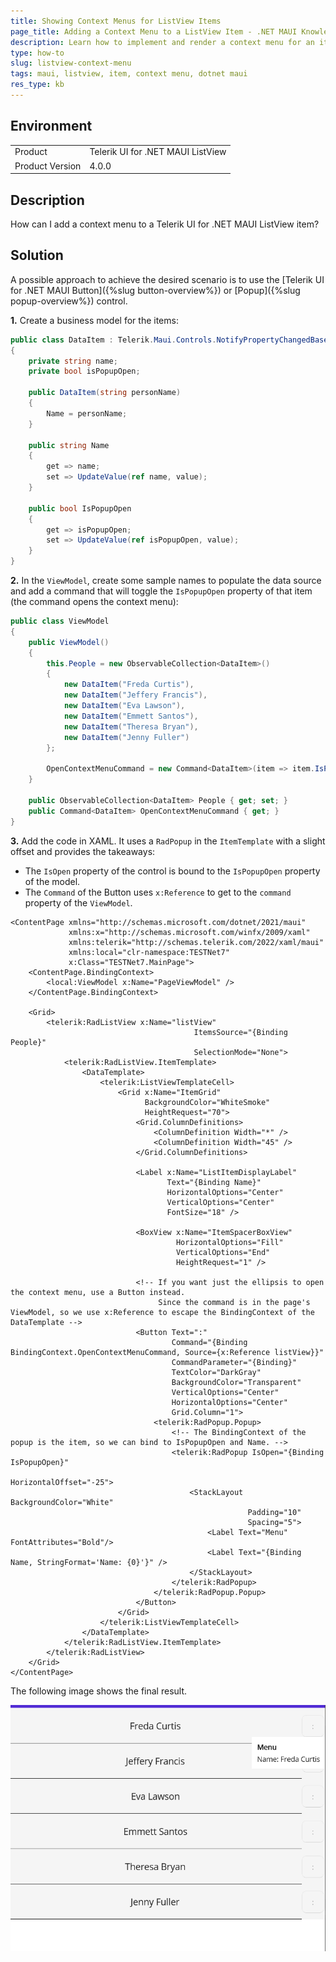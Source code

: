 ```yaml
---
title: Showing Context Menus for ListView Items
page_title: Adding a Context Menu to a ListView Item - .NET MAUI Knowledge Base
description: Learn how to implement and render a context menu for an item of the Telerik UI for .NET MAUI ListView component.
type: how-to
slug: listview-context-menu
tags: maui, listview, item, context menu, dotnet maui
res_type: kb
---
```


## Environment

<table>
	<tbody>
    <tr>
      <td>Product</td>
      <td>Telerik UI for .NET MAUI ListView</td>
    </tr>
  	<tr>
  		<td>Product Version</td>
  		<td>4.0.0</td>
  	</tr>
	</tbody>
</table>

## Description

How can I add a context menu to a Telerik UI for .NET MAUI ListView item?

## Solution

A possible approach to achieve the desired scenario is to use the [Telerik UI for .NET MAUI Button]({%slug button-overview%}) or [Popup]({%slug popup-overview%}) control.

**1.** Create a business model for the items:

```C#
public class DataItem : Telerik.Maui.Controls.NotifyPropertyChangedBase
{
    private string name;
    private bool isPopupOpen;

    public DataItem(string personName)
    {
        Name = personName;
    }

    public string Name
    {
        get => name;
        set => UpdateValue(ref name, value);
    }

    public bool IsPopupOpen
    {
        get => isPopupOpen;
        set => UpdateValue(ref isPopupOpen, value);
    }
}
```

**2.** In the `ViewModel`, create some sample names to populate the data source and add a command that will toggle the `IsPopupOpen` property of that item (the command opens the context menu):

```C#
public class ViewModel
{
    public ViewModel()
    {
        this.People = new ObservableCollection<DataItem>()
        {
            new DataItem("Freda Curtis"),
            new DataItem("Jeffery Francis"),
            new DataItem("Eva Lawson"),
            new DataItem("Emmett Santos"),
            new DataItem("Theresa Bryan"),
            new DataItem("Jenny Fuller")
        };

        OpenContextMenuCommand = new Command<DataItem>(item => item.IsPopupOpen = !item.IsPopupOpen);
    }

    public ObservableCollection<DataItem> People { get; set; }
    public Command<DataItem> OpenContextMenuCommand { get; }
}
```

**3.** Add the code in XAML. It uses a `RadPopup` in the `ItemTemplate` with a slight offset and provides the takeaways:

  * The `IsOpen` property of the control is bound to the `IsPopupOpen` property of the model.
  * The `Command` of the Button uses `x:Reference` to get to the `command` property of the `ViewModel`.

```XAML
<ContentPage xmlns="http://schemas.microsoft.com/dotnet/2021/maui"
             xmlns:x="http://schemas.microsoft.com/winfx/2009/xaml"
             xmlns:telerik="http://schemas.telerik.com/2022/xaml/maui"
             xmlns:local="clr-namespace:TESTNet7"
             x:Class="TESTNet7.MainPage">
    <ContentPage.BindingContext>
        <local:ViewModel x:Name="PageViewModel" />
    </ContentPage.BindingContext>

    <Grid>
        <telerik:RadListView x:Name="listView"
                                         ItemsSource="{Binding People}"
                                         SelectionMode="None">
            <telerik:RadListView.ItemTemplate>
                <DataTemplate>
                    <telerik:ListViewTemplateCell>
                        <Grid x:Name="ItemGrid"
                              BackgroundColor="WhiteSmoke"
                              HeightRequest="70">
                            <Grid.ColumnDefinitions>
                                <ColumnDefinition Width="*" />
                                <ColumnDefinition Width="45" />
                            </Grid.ColumnDefinitions>

                            <Label x:Name="ListItemDisplayLabel"
                                   Text="{Binding Name}"
                                   HorizontalOptions="Center"
                                   VerticalOptions="Center"
                                   FontSize="18" />

                            <BoxView x:Name="ItemSpacerBoxView"
                                     HorizontalOptions="Fill"
                                     VerticalOptions="End"
                                     HeightRequest="1" />

                            <!-- If you want just the ellipsis to open the context menu, use a Button instead.
                                 Since the command is in the page's ViewModel, so we use x:Reference to escape the BindingContext of the DataTemplate -->
                            <Button Text=":"
                                    Command="{Binding BindingContext.OpenContextMenuCommand, Source={x:Reference listView}}"
                                    CommandParameter="{Binding}"
                                    TextColor="DarkGray"
                                    BackgroundColor="Transparent"
                                    VerticalOptions="Center"
                                    HorizontalOptions="Center"
                                    Grid.Column="1">
                                <telerik:RadPopup.Popup>
                                    <!-- The BindingContext of the popup is the item, so we can bind to IsPopupOpen and Name. -->
                                    <telerik:RadPopup IsOpen="{Binding IsPopupOpen}"
                                                                HorizontalOffset="-25">
                                        <StackLayout BackgroundColor="White"
                                                     Padding="10"
                                                     Spacing="5">
                                            <Label Text="Menu" FontAttributes="Bold"/>
                                            <Label Text="{Binding Name, StringFormat='Name: {0}'}" />
                                        </StackLayout>
                                    </telerik:RadPopup>
                                </telerik:RadPopup.Popup>
                            </Button>
                        </Grid>
                    </telerik:ListViewTemplateCell>
                </DataTemplate>
            </telerik:RadListView.ItemTemplate>
        </telerik:RadListView>
    </Grid>
</ContentPage>
```

The following image shows the final result.

![.NET MAUI ListView context menu](images/listview-context-menu.png)
